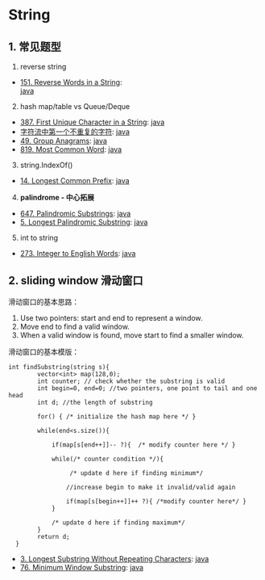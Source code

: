 # String

## 1. 常见题型

1. reverse string

- [151. Reverse Words in a String](https://leetcode.com/problems/reverse-words-in-a-string/):  
  [java](/solution_java/0151_Reverse_Words_in_a_String.java)

2. hash map/table vs Queue/Deque

- [387. First Unique Character in a String](https://leetcode.com/problems/first-unique-character-in-a-string/):
  [java](/solution_java/0387_First_Unique_Character_in_a_String.java)
- [字符流中第一个不重复的字符](https://www.nowcoder.com/practice/00de97733b8e4f97a3fb5c680ee10720?tpId=13&&tqId=11207&rp=1&ru=/ta/coding-interviews&qru=/ta/coding-interviews/question-ranking):
  [java](/牛客网/JZ54_字符流中第一个不重复的字符.java)
- [49. Group Anagrams](https://leetcode.com/problems/group-anagrams/):
  [java](/solution_java/0049_Group_Anagrams.java)
- [819. Most Common Word](https://leetcode.com/problems/most-common-word/):
  [java](/solution_java/0819_Most_Common_Word.java)

3. string.IndexOf()

- [14. Longest Common Prefix](https://leetcode.com/problems/longest-common-prefix/):
  [java](/solution_java/0014_Longest_Common_Prefix.java)

4. **palindrome - 中心拓展**

- [647. Palindromic Substrings](https://leetcode.com/problems/palindromic-substrings/):
  [java](/solution_java/0647_Palindromic_Substrings.java)
- [5. Longest Palindromic Substring](https://leetcode.com/problems/longest-palindromic-substring/):
  [java](/solution_java/0005_Longest_Palindromic_Substring.java)

5. int to string

- [273. Integer to English Words](https://leetcode.com/problems/integer-to-english-words/):
  [java](/solution_java/0273_Integer_to_English_Words.java)

## 2. sliding window 滑动窗口

滑动窗口的基本思路：

1. Use two pointers: start and end to represent a window.
2. Move end to find a valid window.
3. When a valid window is found, move start to find a smaller window.

滑动窗口的基本模版：

```
int findSubstring(string s){
        vector<int> map(128,0);
        int counter; // check whether the substring is valid
        int begin=0, end=0; //two pointers, one point to tail and one  head
        int d; //the length of substring

        for() { /* initialize the hash map here */ }

        while(end<s.size()){

            if(map[s[end++]]-- ?){  /* modify counter here */ }

            while(/* counter condition */){

                 /* update d here if finding minimum*/

                //increase begin to make it invalid/valid again

                if(map[s[begin++]]++ ?){ /*modify counter here*/ }
            }

            /* update d here if finding maximum*/
        }
        return d;
  }
```

- [3. Longest Substring Without Repeating Characters](https://leetcode.com/problems/longest-substring-without-repeating-characters/):
  [java](/solution_java/0003_Longest_Substring_Without_Repeating_Characters.java)
- [76. Minimum Window Substring](https://leetcode.com/problems/minimum-window-substring/):
  [java](/solution_java/0076_Minimum_Window_Substring.java)

